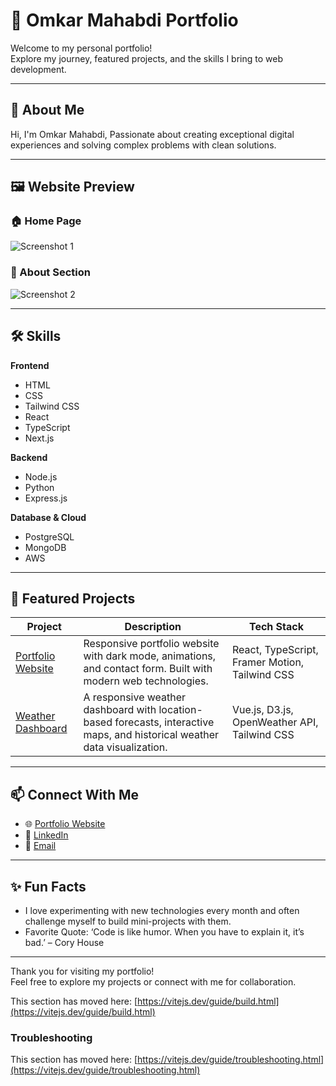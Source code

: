 # 🚀 Omkar Mahabdi Portfolio

Welcome to my personal portfolio!  
Explore my journey, featured projects, and the skills I bring to web development.

---

## 👋 About Me

Hi, I'm Omkar Mahabdi, Passionate about creating exceptional digital experiences and solving complex problems with clean solutions.

---

## 🖼️ Website Preview

### 🏠 Home Page
![Screenshot 1](/Website-screenshot/Screenshot%2025-09-02%20154324.png)
### 👤 About Section
![Screenshot 2](/Website-screenshot/Screenshot%2025-09-02%20154348.png)

---

## 🛠️ Skills

**Frontend**
- HTML
- CSS
- Tailwind CSS
- React
- TypeScript
- Next.js

**Backend**
- Node.js
- Python
- Express.js

**Database & Cloud**
- PostgreSQL
- MongoDB
- AWS

---

## 🌟 Featured Projects

| Project                    | Description                        | Tech Stack    |
|----------------------------|------------------------------------|---------------|
| [Portfolio Website](https://omkar-mahabdi-portfolio.netlify.app/)         | Responsive portfolio website with dark mode, animations, and contact form. Built with modern web technologies.                  | React, TypeScript, Framer Motion, Tailwind CSS     |
| [Weather Dashboard](https://omkar-weatherapp.netlify.app/)         | A responsive weather dashboard with location-based forecasts, interactive maps, and historical weather data visualization.                  | Vue.js, D3.js, OpenWeather API, Tailwind CSS     |

---

## 📫 Connect With Me

- 🌐 [Portfolio Website](https://omkar-mahabdi-portfolio.netlify.app/)
- 💼 [LinkedIn](www.linkedin.com/in/omkar-mahabdi)
- 📧 [Email](omkarmahabdi007@gmail.com)

---

## ✨ Fun Facts

- I love experimenting with new technologies every month and often challenge myself to build mini-projects with them.
- Favorite Quote: ‘Code is like humor. When you have to explain it, it’s bad.’ – Cory House

---

Thank you for visiting my portfolio!  
Feel free to explore my projects or connect with me for collaboration.

This section has moved here: [https://vitejs.dev/guide/build.html](https://vitejs.dev/guide/build.html)

### Troubleshooting

This section has moved here: [https://vitejs.dev/guide/troubleshooting.html](https://vitejs.dev/guide/troubleshooting.html)
